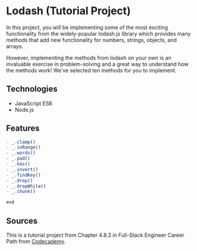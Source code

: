 # Lodash (Tutorial Project)

In this project, you will be implementing some of the most exciting functionality from the widely-popular lodash.js library which provides many methods that add new functionality for numbers, strings, objects, and arrays.

However, implementing the methods from lodash on your own is an invaluable exercise in problem-solving and a great way to understand how the methods work! We’ve selected ten methods for you to implement.

## Technologies

- JavaScript ES6
- Node.js

## Features

```Javascript
- _.clamp()
- _.inRange()
- _.words()
- _.pad()
- _.has()
- _.invert()
- _.findKey()
- _.drop()
- _.dropWhile()
- _.chunk()

end
```

## Sources

This is a tutorial project from Chapter 4.8.3 in Full-Stack Engineer Career Path from [Codecademy](https://www.codecademy.com/).